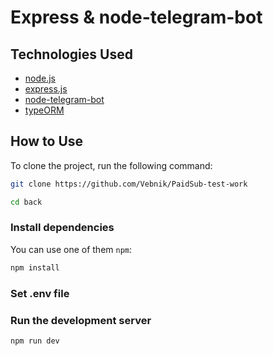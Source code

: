 # Express & node-telegram-bot

## Technologies Used

- [node.js]()
- [express.js]()
- [node-telegram-bot]()
- [typeORM]()

## How to Use

To clone the project, run the following command:

```bash
git clone https://github.com/Vebnik/PaidSub-test-work

cd back
```

### Install dependencies

You can use one of them `npm`:

```bash
npm install
```

### Set .env file

### Run the development server

```bash
npm run dev
```
